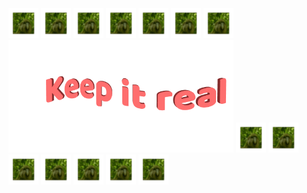 <span>
<img src="https://github.com/ChrisChrisLoLo/ChrisChrisLoLo/blob/main/parrot_cube.gif?raw=true" width="48">
<img src="https://github.com/ChrisChrisLoLo/ChrisChrisLoLo/blob/main/parrot_cube.gif?raw=true" width="48">
<img src="https://github.com/ChrisChrisLoLo/ChrisChrisLoLo/blob/main/parrot_cube.gif?raw=true" width="48">
<img src="https://github.com/ChrisChrisLoLo/ChrisChrisLoLo/blob/main/parrot_cube.gif?raw=true" width="48">
<img src="https://github.com/ChrisChrisLoLo/ChrisChrisLoLo/blob/main/parrot_cube.gif?raw=true" width="48">
<img src="https://github.com/ChrisChrisLoLo/ChrisChrisLoLo/blob/main/parrot_cube.gif?raw=true" width="48">
<img src="https://github.com/ChrisChrisLoLo/ChrisChrisLoLo/blob/main/parrot_cube.gif?raw=true" width="48">
</span>
<img src="https://github.com/ChrisChrisLoLo/ChrisChrisLoLo/blob/main/text2.gif?raw=true" width="360">
<span>
<img src="https://github.com/ChrisChrisLoLo/ChrisChrisLoLo/blob/main/parrot_cube.gif?raw=true" width="48">
<img src="https://github.com/ChrisChrisLoLo/ChrisChrisLoLo/blob/main/parrot_cube.gif?raw=true" width="48">
<img src="https://github.com/ChrisChrisLoLo/ChrisChrisLoLo/blob/main/parrot_cube.gif?raw=true" width="48">
<img src="https://github.com/ChrisChrisLoLo/ChrisChrisLoLo/blob/main/parrot_cube.gif?raw=true" width="48">
<img src="https://github.com/ChrisChrisLoLo/ChrisChrisLoLo/blob/main/parrot_cube.gif?raw=true" width="48">
<img src="https://github.com/ChrisChrisLoLo/ChrisChrisLoLo/blob/main/parrot_cube.gif?raw=true" width="48">
<img src="https://github.com/ChrisChrisLoLo/ChrisChrisLoLo/blob/main/parrot_cube.gif?raw=true" width="48">
</span>
<!--
**ChrisChrisLoLo/ChrisChrisLoLo** is a ✨ _special_ ✨ repository because its `README.md` (this file) appears on your GitHub profile.

Here are some ideas to get you started:

- 🔭 I’m currently working on ...
- 🌱 I’m currently learning ...
- 👯 I’m looking to collaborate on ...
- 🤔 I’m looking for help with ...
- 💬 Ask me about ...
- 📫 How to reach me: ...
- 😄 Pronouns: ...
- ⚡ Fun fact: ...
-->

